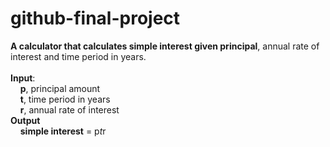 # github-final-project

**A calculator that calculates simple interest given principal**, annual rate of interest and time period in years.<br />
<br />
**Input**:<br />
&nbsp;&nbsp;&nbsp;&nbsp;**p**, principal amount<br />
&nbsp;&nbsp;&nbsp;&nbsp;**t**, time period in years<br />
&nbsp;&nbsp;&nbsp;&nbsp;**r**, annual rate of interest<br />
**Output**<br />
&nbsp;&nbsp;&nbsp;&nbsp;**simple interest** = p*t*r
